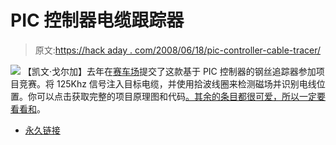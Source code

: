 # PIC 控制器电缆跟踪器

> 原文:[https://hack aday . com/2008/06/18/pic-controller-cable-tracer/](https://hackaday.com/2008/06/18/pic-controller-cable-tracer/)

[![](../Images/2ea573d4342e6df9b27a716ffdf07c37.png)](http://www.circuitcellar.com/microchip2007/winners/DE/index.html) 
【凯文·戈尔加】去年在[赛车场](http://www.circuitcellar.com/)提交了这款基于 PIC 控制器的钢丝追踪器参加项目竞赛。将 125Khz 信号注入目标电缆，并使用拾波线圈来检测磁场并识别电线位置。你可以点击获取完整的项目原理图和代码[。其余的条目都很可爱，所以一定要看看](http://www.circuitcellar.com/microchip2007/winners/DE/MT2202.html)[和](http://www.circuitcellar.com/microchip2007/winners/DE/index.html)。

*   [永久链接](http://www.circuitcellar.com/microchip2007/winners/DE/MT2202.html)